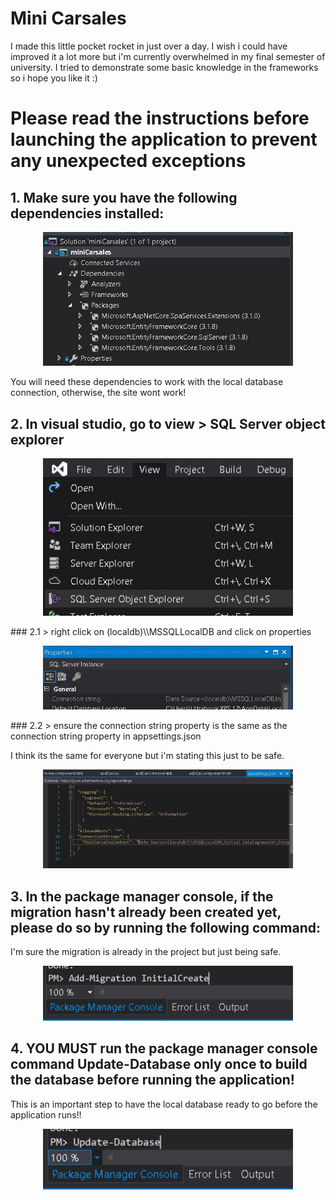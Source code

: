 # Mini Carsales

I made this little pocket rocket in just over a day. I wish i could have improved it a lot more but i'm currently overwhelmed in my final semester of university. I tried to demonstrate some basic knowledge in the frameworks so i hope you like it :)

# Please read the instructions before launching the application to prevent any unexpected exceptions


## 1. Make sure you have the following dependencies installed:
 <p align="center"> 
    <img src="img/dependencies.JPG" alt="dependencies" width="400">
 </p>
You will need these dependencies to work with the local database connection, otherwise, the site wont work!

## 2. In visual studio, go to view > SQL Server object explorer
 <p align="center"> 
    <img src="img/sqlexplorer.JPG" alt="sqlexplorer" width="400">
 </p>
### 2.1 > right click on (localdb)\\MSSQLLocalDB and click on properties
 <p align="center"> 
    <img src="img/connectionstring2.JPG" alt="connectionstring2" width="400">
 </p>
### 2.2 > ensure the connection string property is the same as the connection string property in appsettings.json

I think its the same for everyone but i'm stating this just to be safe.
  <p align="center"> 
    <img src="img/connectionstring.JPG" alt="connectionstring" width="400">
 </p>

## 3. In the package manager console, if the migration hasn't already been created yet, please do so by running the following command:

I'm sure the migration is already in the project but just being safe.
  <p align="center"> 
    <img src="img/add-migration.JPG" alt="Add-Migration InitialCreate" width="400">
 </p>

## 4. YOU MUST run the package manager console command Update-Database only once to build the database before running the application!

This is an important step to have the local database ready to go before the application runs!!
  <p align="center"> 
    <img src="img/update-database.JPG" alt="Update-Database" width="400">
 </p>
 